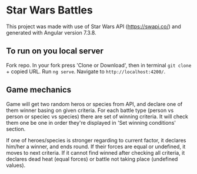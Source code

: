 # Star Wars Battles

This project was made with use of Star Wars API (https://swapi.co/) and generated with Angular version 7.3.8.

## To run on you local server

Fork repo. In your fork press 'Clone or Download', then in terminal `git clone` + copied URL.
Run `ng serve`. 
Navigate to `http://localhost:4200/`.

## Game mechanics

Game will get two random heros or species from  API, and declare one of them winner basing on given criteria.
For each battle type (person vs person or speciec vs species) there are set of winning criteria. 
It will check them one be one in order they're displayed in 'Set winning conditions' section. 

If one of heroes/species is stronger regarding to current factor, it declares him/her a winner, and ends round. If their forces are equal or undefined, it moves to next criteria. 
If it cannot find winned after checking all criteria, it declares dead heat (equal forces) or battle not taking place (undefined values). 

